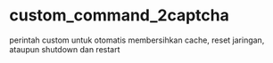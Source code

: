# custom_command_2captcha
perintah custom untuk otomatis membersihkan cache, reset jaringan, ataupun shutdown dan restart
